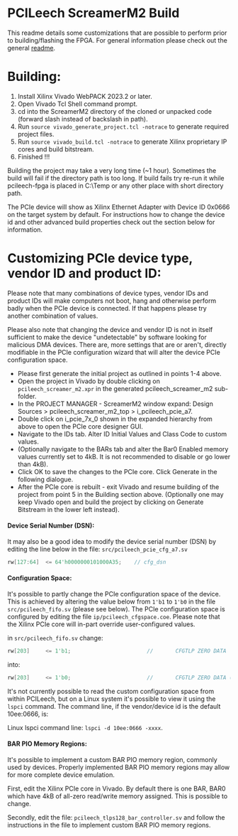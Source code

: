 PCILeech ScreamerM2 Build
=================
This readme details some customizations that are possible to perform prior to building/flashing the FPGA. For general information please check out the general [readme](readme.md).

Building:
=================
1) Install Xilinx Vivado WebPACK 2023.2 or later.
2) Open Vivado Tcl Shell command prompt.
3) cd into the ScreamerM2 directory of the cloned or unpacked code (forward slash instead of backslash in path).
4) Run `source vivado_generate_project.tcl -notrace` to generate required project files.
5) Run `source vivado_build.tcl -notrace` to generate Xilinx proprietary IP cores and build bitstream.
6) Finished !!!

Building the project may take a very long time (~1 hour). Sometimes the build will fail if the directory path is too long. If build fails try re-run it while pcileech-fpga is placed in C:\Temp or any other place with short directory path.

The PCIe device will show as Xilinx Ethernet Adapter with Device ID 0x0666 on the target system by default. For instructions how to change the device id and other advanced build properties check out the section below for information.

Customizing PCIe device type, vendor ID and product ID:
=================
Please note that many combinations of device types, vendor IDs and product IDs will make computers not boot, hang and otherwise perform badly when the PCIe device is connected. If that happens please try another combination of values.

Please also note that changing the device and vendor ID is not in itself sufficient to make the device "undetectable" by software looking for malicious DMA devices. There are, more settings that are or aren't, directly modifiable in the PCIe configuration wizard that will alter the device PCIe configuration space.

* Please first generate the initial project as outlined in points 1-4 above.
* Open the project in Vivado by double clicking on `pcileech_screamer_m2.xpr` in the generated pcileech_screamer_m2 sub-folder.
* In the PROJECT MANAGER - ScreamerM2 window expand: Design Sources > pcileech_screamer_m2_top > i_pcileech_pcie_a7.
* Double click on i_pcie_7x_0 shown in the expanded hierarchy from above to open the PCIe core designer GUI.
* Navigate to the IDs tab. Alter ID Initial Values and Class Code to custom values.
* (Optionally navigate to the BARs tab and alter the Bar0 Enabled memory values currently set to 4kB. It is not recommended to disable or go lower than 4kB).
* Click OK to save the changes to the PCIe core. Click Generate in the following dialogue.
* After the PCIe core is rebuilt - exit Vivado and resume building of the project from point 5 in the Building section above. (Optionally one may keep Vivado open and build the project by clicking on Generate Bitstream in the lower left instead).


#### Device Serial Number (DSN):

It may also be a good idea to modify the device serial number (DSN) by editing the line below in the file: `src/pcileech_pcie_cfg_a7.sv`
```verilog
rw[127:64]  <= 64'h0000000101000A35;    // cfg_dsn
```


#### Configuration Space:

It's possible to partly change the PCIe configuration space of the device. This is achieved by altering the value below from `1'b1` to `1'b0` in the file `src/pcileech_fifo.sv` (please see below). The PCIe configuration space is configured by editing the file `ip/pcileech_cfgspace.coe`. Please note that the Xilinx PCIe core will in-part override user-configured values.

in `src/pcileech_fifo.sv` change:
```verilog
rw[203]     <= 1'b1;                        //       CFGTLP ZERO DATA
```
into:
```verilog
rw[203]     <= 1'b0;                        //       CFGTLP ZERO DATA (0 = CUSTOM CONFIGURATION SPACE ENABLED)
```

It's not currently possible to read the custom configuration space from within PCILeech, but on a Linux system it's possible to view it using the `lspci` command. The command line, if the vendor/device id is the default 10ee:0666, is:

Linux lspci command line: `lspci -d 10ee:0666 -xxxx`.



#### BAR PIO Memory Regions:

It's possible to implement a custom BAR PIO memory region, commonly used by devices. Properly implemented BAR PIO memory regions may allow for more complete device emulation.

First, edit the Xilinx PCIe core in Vivado. By default there is one BAR, BAR0 which have 4kB of all-zero read/write memory assigned. This is possible to change.

Secondly, edit the file: `pcileech_tlps128_bar_controller.sv` and follow the instructions in the file to implement custom BAR PIO memory regions.
